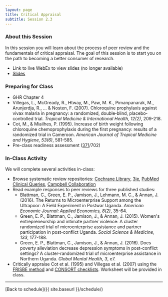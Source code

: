 ```yaml
---
layout: page
title: Critical Appraisal
subtitle: Session 2.3
---
```


### About this Session

In this session you will learn about the process of peer review and the fundamentals of critical appraisal. The goal of this session is to start you on the path to becoming a better consumer of research.

* Link to live WebEx to view slides (no longer available)
* [Slides](https://drive.google.com/file/d/0Bxn_jkXZ1lxuNUxVUmdjTWVDSWc/view?usp=sharing)

### Preparing for Class

* GHR Chapter 4
* Villegas, L., McGready, R., Htway, M., Paw, M. K., Pimanpanarak, M., Arunjerdja, R., ... & Nosten, F. (2007). Chloroquine prophylaxis against vivax malaria in pregnancy: a randomized, double‐blind, placebo‐controlled trial. *Tropical Medicine & International Health, 12(2)*, 209-218.
* Cot, M., & Miailhes, P. (1995). Increase of birth weight following chloroquine chemoprophylaxis during the first pregnancy: results of a randomized trial in Cameroon. *American Journal of Tropical Medicine and Hygiene, 53(6)*, 581-585.
* Pre-class readiness assessment ([371](https://sakai.duke.edu/samigo-app/servlet/Login?id=5d8e4198-261f-466b-bbd1-10314d1959aa1485880585620)/702)

### In-Class Activity

We will complete several activities in-class:

* Browse systematic review repositories: [Cochrane Library](http://www.cochranelibrary.com/), [3ie](http://www.3ieimpact.org/en/evidence/systematic-reviews/), [PubMed Clinical Queries](https://www.ncbi.nlm.nih.gov/pubmed/clinical), [Campbell Collaboration](https://www.campbellcollaboration.org/)
* Read example responses to peer reviews for three published studies:
	* Blattman, C., Green, E. P., Jamison, J., Lehmann, M. C., & Annan, J. (2016). The Returns to Microenterprise Support among the Ultrapoor: A Field Experiment in Postwar Uganda. *American Economic Journal: Applied Economics, 8(2)*, 35-64.
	* Green, E. P., Blattman, C., Jamison, J., & Annan, J. (2015). Women's entrepreneurship and intimate partner violence: A cluster randomized trial of microenterprise assistance and partner participation in post-conflict Uganda. *Social Science & Medicine, 133*, 177-188.
	* Green, E. P., Blattman, C., Jamison, J., & Annan, J. (2016). Does poverty alleviation decrease depression symptoms in post-conflict settings? A cluster-randomized trial of microenterprise assistance in Northern Uganda. *Global Mental Health, 3*, e7.
* Critically appraise Cot et al. (1995) and Villegas et al. (2007) using the [FRISBE method](http://guides.mclibrary.duke.edu/ebm/appraise) and [CONSORT checklists](http://www.consort-statement.org/). Worksheet will be provided in class.


* * *

[Back to schedule]({{ site.baseurl }}/schedule/)